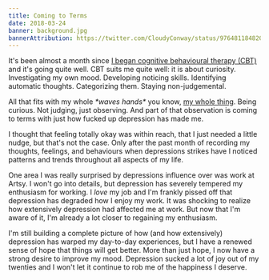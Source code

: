 ```yaml
---
title: Coming to Terms
date: 2018-03-24
banner: background.jpg
bannerAttribution: https://twitter.com/CloudyConway/status/976481184820678657
---
```



It's been almost a month since [I began cognitive behavioural therapy (CBT)](/blog/mood-improvements/) and it's going quite well. CBT suits me quite well: it is about curiosity. Investigating my own mood. Developing noticing skills. Identifying automatic thoughts. Categorizing them. Staying non-judgemental.


All that fits with my whole *\*waves hands\** you know, [my whole thing](/blog/building-compassionate-software/). Being curious. Not judging, just observing. And part of that observation is coming to terms with just how fucked up depression has made me.

I thought that feeling totally okay was within reach, that I just needed a little nudge, but that's not the case. Only after the past month of recording my thoughts, feelings, and behaviours when depressions strikes have I noticed patterns and trends throughout all aspects of my life.

One area I was really surprised by depressions influence over was work at Artsy. I won't go into details, but depression has severely tempered my enthusiasm for working. I _love_ my job and I'm frankly pissed off that depression has degraded how I enjoy my work. It was shocking to realize how extensively depression had affected me at work. But now that I'm aware of it, I'm already a lot closer to regaining my enthusiasm.

I'm still building a complete picture of how (and how extensively) depression has warped my day-to-day experiences, but I have a renewed sense of hope that things will get better. More than just hope, I now have a strong desire to improve my mood. Depression sucked a lot of joy out of my twenties and I won't let it continue to rob me of the happiness I deserve.

  